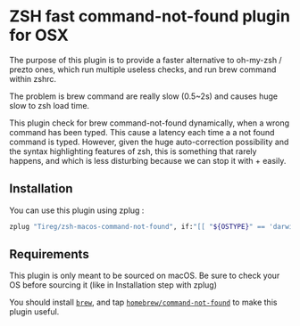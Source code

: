 # ZSH fast command-not-found plugin for OSX

The purpose of this plugin is to provide a faster alternative to
oh-my-zsh / prezto ones, which run multiple useless checks, and
run brew command within zshrc.

The problem is brew command are really slow (0.5~2s) and causes
huge slow to zsh load time.

This plugin check for brew command-not-found dynamically, when
a wrong command has been typed. This cause a latency each time a
a not found command is typed.
However, given the huge auto-correction possibility and the
syntax highlighting features of zsh, this is something that
rarely happens, and which is less disturbing because we can stop
it with <ctrl>+<v> easily.


## Installation

You can use this plugin using zplug :

```bash
zplug "Tireg/zsh-macos-command-not-found", if:"[[ "${OSTYPE}" == 'darwin'* ]]";
```


## Requirements

This plugin is only meant to be sourced on macOS. Be sure to check
your OS before sourcing it (like in Installation step with zplug)

You should install [`brew`](https://brew.sh/index_fr), and tap
[`homebrew/command-not-found`](https://github.com/Homebrew/homebrew-command-not-found)
to make this plugin useful.
